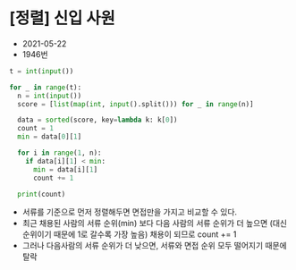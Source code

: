 # [정렬] 신입 사원

- 2021-05-22
- 1946번

```python
t = int(input())

for _ in range(t):
  n = int(input())
  score = [list(map(int, input().split())) for _ in range(n)]

  data = sorted(score, key=lambda k: k[0])
  count = 1
  min = data[0][1]

  for i in range(1, n):
    if data[i][1] < min:
      min = data[i][1]
      count += 1

  print(count)
```

- 서류를 기준으로 먼저 정렬해두면 면접만을 가지고 비교할 수 있다.
- 최근 채용된 사람의 서류 순위(min) 보다 다음 사람의 서류 순위가 더 높으면 (대신 순위이기 때문에 1로 갈수록 가장 높음) 채용이 되므로 count += 1
- 그러나 다음사람의 서류 순위가 더 낮으면, 서류와 면접 순위 모두 떨어지기 때문에 탈락
